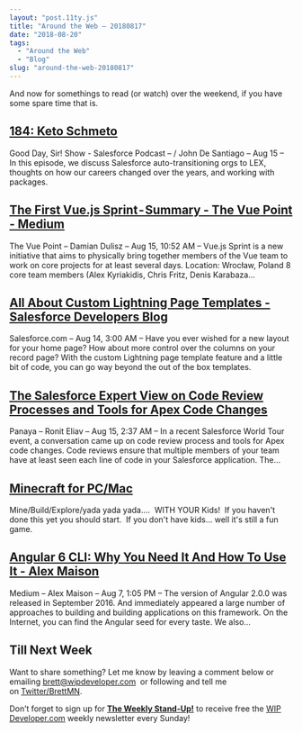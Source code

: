 ```yaml
---
layout: "post.11ty.js"
title: "Around the Web – 20180817"
date: "2018-08-20"
tags: 
  - "Around the Web"
  - "Blog"
slug: "around-the-web-20180817"
---
```


And now for somethings to read (or watch) over the weekend, if you have some spare time that is.

## [184: Keto Schmeto](https://www.gooddaysirpodcast.com/podcast/2018/8/15/184-keto-schmeto)

Good Day, Sir! Show - Salesforce Podcast – / John De Santiago – Aug 15 – In this episode, we discuss Salesforce auto-transitioning orgs to LEX, thoughts on how our careers changed over the years, and working with packages.

## [The First Vue.js Sprint - Summary - The Vue Point - Medium](https://medium.com/the-vue-point/the-first-vue-js-sprint-summary-10c260bf642a)

The Vue Point – Damian Dulisz – Aug 15, 10:52 AM – Vue.js Sprint is a new initiative that aims to physically bring together members of the Vue team to work on core projects for at least several days. Location: Wrocław, Poland 8 core team members (Alex Kyriakidis, Chris Fritz, Denis Karabaza…

## [All About Custom Lightning Page Templates - Salesforce Developers Blog](https://developer.salesforce.com/blogs/2018/08/all-about-custom-lightning-page-templates.html)

Salesforce.com – Aug 14, 3:00 AM – Have you ever wished for a new layout for your home page? How about more control over the columns on your record page? With the custom Lightning page template feature and a little bit of code, you can go way beyond the out of the box templates.

## [The Salesforce Expert View on Code Review Processes and Tools for Apex Code Changes](https://www.panaya.com/blog/salesforce/code-review-processes-tools-for-apex-code-changes/)

Panaya – Ronit Eliav – Aug 15, 2:37 AM – In a recent Salesforce World Tour event, a conversation came up on code review process and tools for Apex code changes. Code reviews ensure that multiple members of your team have at least seen each line of code in your Salesforce application. The…

## [Minecraft for PC/Mac](https://www.amazon.com/gp/product/B010KYDNDG/ref=as_li_qf_asin_il_tl?ie=UTF8&tag=wipdevelope05-20&creative=9325&linkCode=as2&creativeASIN=B010KYDNDG&linkId=fbfc0e3db6283b31dd1fe8dfbfc915c4)

Mine/Build/Explore/yada yada yada....  WITH YOUR Kids!  If you haven't done this yet you should start.  If you don't have kids... well it's still a fun game.

## [Angular 6 CLI: Why You Need It And How To Use It - Alex Maison](https://medium.com/@alexmaisiura/angular-6-cli-why-you-need-it-and-how-to-use-it-6c488f653974)

Medium – Alex Maison – Aug 7, 1:05 PM – The version of Angular 2.0.0 was released in September 2016. And immediately appeared a large number of approaches to building and building applications on this framework. On the Internet, you can find the Angular seed for every taste. We also…

## Till Next Week

Want to share something? Let me know by leaving a comment below or emailing [brett@wipdeveloper.com](mailto:brett@wipdeveloper.com)  or following and tell me on [Twitter/BrettMN](https://twitter.com/BrettMN).

Don’t forget to sign up for **[The Weekly Stand-Up!](https://wipdeveloper.wpcomstaging.com/newsletter/)** to receive free the [WIP Developer.com](https://wipdeveloper.wpcomstaging.com/) weekly newsletter every Sunday!
